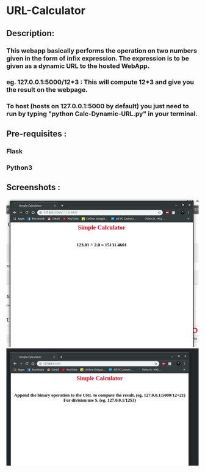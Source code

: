# URL-Calculator
## Description: <br>
### This webapp basically performs the operation on two numbers given in the form of infix expression. The expression is to be given as a dynamic URL to the hosted WebApp.
### eg. 127.0.0.1:5000/12\*3 : This will compute 12\*3 and give you the result on the webpage.
### To host (hosts on 127.0.0.1:5000 by default) you just need to run by typing "python Calc-Dynamic-URL.py" in your terminal.
## Pre-requisites : 
### Flask
### Python3
## Screenshots :

<img src="/1.jpg">
<img src="/2.jpg">

